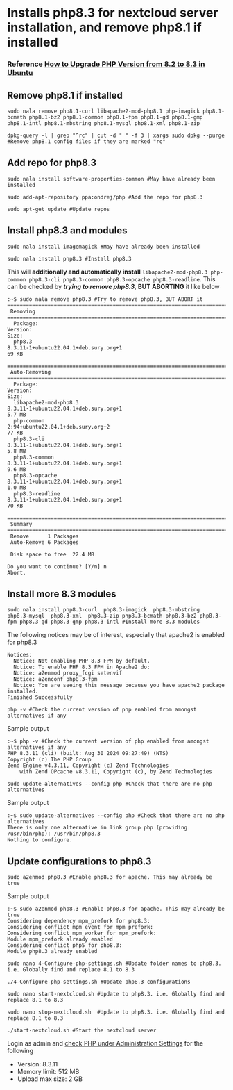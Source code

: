 # Installs php8.3 for nextcloud server installation, and remove php8.1 if installed


### Reference [How to Upgrade PHP Version from 8.2 to 8.3 in Ubuntu](https://techvblogs.com/blog/upgrade-php-version-from-8-2-to-8-3-ubuntu)

## Remove php8.1 if installed

`sudo nala remove php8.1-curl libapache2-mod-php8.1 php-imagick php8.1-bcmath php8.1-bz2 php8.1-common php8.1-fpm php8.1-gd php8.1-gmp php8.1-intl php8.1-mbstring php8.1-mysql php8.1-xml php8.1-zip `

`dpkg-query -l | grep "^rc" | cut -d " " -f 3 | xargs sudo dpkg --purge #Remove php8.1 config files if they are marked "rc"`

## Add repo for php8.3

`sudo nala install software-properties-common #May have already been installed`

`sudo add-apt-repository ppa:ondrej/php #Add the repo for php8.3`

`sudo apt-get update #Update repos`

## Install php8.3 and modules

`sudo nala install imagemagick #May have already been installed`

`sudo nala install php8.3 #Install php8.3`

This will **additionally and automatically install** `libapache2-mod-php8.3 php-common php8.3-cli php8.3-common php8.3-opcache php8.3-readline`. This can be checked by ***trying to remove php8.3***, **BUT ABORTING** it like below

```
:~$ sudo nala remove php8.3 #Try to remove php8.3, BUT ABORT it
============================================================================================================================================================================================================
 Removing                                                                                                                                                                                                   
============================================================================================================================================================================================================
  Package:                                                            Version:                                                                                                                       Size:  
  php8.3                                                              8.3.11-1+ubuntu22.04.1+deb.sury.org+1                                                                                          69 KB  
                                                                                                                                                                                                            
============================================================================================================================================================================================================
 Auto-Removing                                                                                                                                                                                              
============================================================================================================================================================================================================
  Package:                                                            Version:                                                                                                                       Size:  
  libapache2-mod-php8.3                                               8.3.11-1+ubuntu22.04.1+deb.sury.org+1                                                                                         5.7 MB  
  php-common                                                          2:94+ubuntu22.04.1+deb.sury.org+2                                                                                              77 KB  
  php8.3-cli                                                          8.3.11-1+ubuntu22.04.1+deb.sury.org+1                                                                                         5.8 MB  
  php8.3-common                                                       8.3.11-1+ubuntu22.04.1+deb.sury.org+1                                                                                         9.6 MB  
  php8.3-opcache                                                      8.3.11-1+ubuntu22.04.1+deb.sury.org+1                                                                                         1.0 MB  
  php8.3-readline                                                     8.3.11-1+ubuntu22.04.1+deb.sury.org+1                                                                                          70 KB  
                                                                                                                                                                                                            
============================================================================================================================================================================================================
 Summary                                                                                                                                                                                                    
============================================================================================================================================================================================================
 Remove      1 Packages                                                                                                                                                                                     
 Auto-Remove 6 Packages                                                                                                                                                                                     
                                                                                                                                                                                                            
 Disk space to free  22.4 MB   
                               
Do you want to continue? [Y/n] n
Abort.

```

## Install more 8.3 modules

`sudo nala install php8.3-curl  php8.3-imagick  php8.3-mbstring  php8.3-mysql  php8.3-xml  php8.3-zip php8.3-bcmath php8.3-bz2 php8.3-fpm php8.3-gd php8.3-gmp php8.3-intl #Install more 8.3 modules`

The following notices may be of interest, especially that apache2 is enabled for php8.3

```
Notices:
  Notice: Not enabling PHP 8.3 FPM by default.
  Notice: To enable PHP 8.3 FPM in Apache2 do:
  Notice: a2enmod proxy_fcgi setenvif
  Notice: a2enconf php8.3-fpm
  Notice: You are seeing this message because you have apache2 package installed.
Finished Successfully

```

`php -v #Check the current version of php enabled from amongst alternatives if any`

Sample output
```
:~$ php -v #Check the current version of php enabled from amongst alternatives if any
PHP 8.3.11 (cli) (built: Aug 30 2024 09:27:49) (NTS)
Copyright (c) The PHP Group
Zend Engine v4.3.11, Copyright (c) Zend Technologies
    with Zend OPcache v8.3.11, Copyright (c), by Zend Technologies
```

`sudo update-alternatives --config php #Check that there are no php alternatives`

Sample output
```
:~$ sudo update-alternatives --config php #Check that there are no php alternatives 
There is only one alternative in link group php (providing /usr/bin/php): /usr/bin/php8.3
Nothing to configure.

```

## Update configurations to php8.3

`sudo a2enmod php8.3 #Enable php8.3 for apache. This may already be true`

Sample output
```
:~$ sudo a2enmod php8.3 #Enable php8.3 for apache. This may already be true
Considering dependency mpm_prefork for php8.3:
Considering conflict mpm_event for mpm_prefork:
Considering conflict mpm_worker for mpm_prefork:
Module mpm_prefork already enabled
Considering conflict php5 for php8.3:
Module php8.3 already enabled

```

`sudo nano 4-Configure-php-settings.sh #Update folder names to php8.3. i.e. Globally find and replace 8.1 to 8.3`

`./4-Configure-php-settings.sh #Update php8.3 configurations`

`sudo nano start-nextcloud.sh #Update to php8.3. i.e. Globally find and replace 8.1 to 8.3`

`sudo nano stop-nextcloud.sh  #Update to php8.3. i.e. Globally find and replace 8.1 to 8.3`

`./start-nextcloud.sh #Start the nextcloud server`

Login as admin and [check PHP under Administration Settings](https://192.168.254.56/nextcloud/index.php/settings/admin/serverinfo) for the following

-   Version: 8.3.11
-   Memory limit: 512 MB
-   Upload max size: 2 GB 
